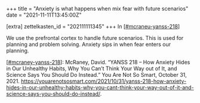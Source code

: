+++
title = "Anxiety is what happens when mix fear with future scenarios"
date = "2021-11-11T13:45:00Z"

[extra]
zettelkasten_id = "202111111345"
+++
In [[#mcraneu-yanss-218](/zettelkasten/tags/mcraneu-yanss-218)]

We use the prefrontal cortex to handle future scenarios. This is used for planning and problem solving. Anxiety sips in when fear enters our planning.

[[#mcraney-yanss-218](/zettelkasten/tags/mcraney-yanss-218)]: McRaney, David. “YANSS 218 – How Anxiety Hides in Our Unhealthy Habits, Why You Can’t Think Your Way out of It, and Science Says You Should Do Instead.” You Are Not So Smart, October 31, 2021. https://youarenotsosmart.com/2021/10/31/yanss-218-how-anxiety-hides-in-our-unhealthy-habits-why-you-cant-think-your-way-out-of-it-and-science-says-you-should-do-instead/.

